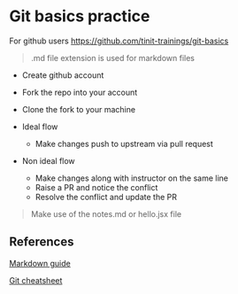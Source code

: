 # Git basics practice

For github users <https://github.com/tinit-trainings/git-basics>

> .md file extension is used for markdown files

- Create github account
- Fork the repo into your account
- Clone the fork to your machine

- Ideal flow
    - Make changes push to upstream via pull request

- Non ideal flow
    - Make changes along with instructor on the same line
    - Raise a PR and notice the conflict
    - Resolve the conflict and update the PR

> Make use of the notes.md or hello.jsx file


## References 

[Markdown guide](https://guides.github.com/pdfs/markdown-cheatsheet-online.pdf)

[Git cheatsheet](https://services.github.com/on-demand/downloads/github-git-cheat-sheet.pdf)